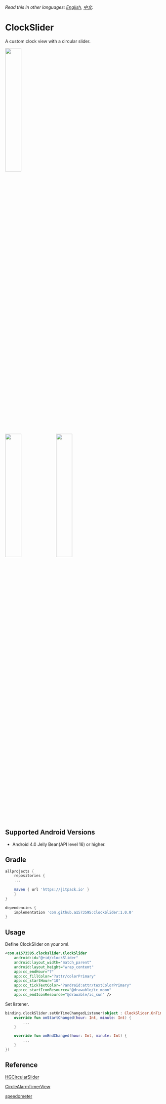*Read this in other languages: [English](README.md), [中文](README.zh-tw.md).*

# ClockSlider
A custom clock view with a circular slider.

<div style="dispaly:flex">
    <img src="https://user-images.githubusercontent.com/25738593/140450809-b648e1bd-28fb-4062-b185-543317401214.gif" width="32%">
</div>

<div style="dispaly:flex">
    <img src="https://user-images.githubusercontent.com/25738593/140451559-6793f4a1-3221-4809-b43b-bf6fd9e36a93.jpg" width="32%">
	<img src="https://user-images.githubusercontent.com/25738593/140451562-cd77f2c5-86e9-4321-8983-9b2df8fb877e.jpg" width="32%">
</div>

## Supported Android Versions
- Android 4.0 Jelly Bean(API level 16) or higher.

## Gradle
```groovy
allprojects {
    repositories {
    ...
    
    maven { url 'https://jitpack.io' }
    }
}
```

```groovy
dependencies {
    implementation 'com.github.a1573595:ClockSlider:1.0.0'
}
```

## Usage
Define ClockSlider on your xml.
```xml
<com.a1573595.clockslider.ClockSlider
    android:id="@+id/clockSlider"
    android:layout_width="match_parent"
    android:layout_height="wrap_content"
    app:cc_endHour="7"
    app:cc_fillColor="?attr/colorPrimary"
    app:cc_startHour="10"
    app:cc_tickTextColor="?android:attr/textColorPrimary"
    app:cc_startIconResource="@drawable/ic_moon"
    app:cc_endIconResource="@drawable/ic_sun" />
```

Set listener.
```kotlin
binding.clockSlider.setOnTimeChangedListener(object : ClockSlider.OnTimeChangedListener {
    override fun onStartChanged(hour: Int, minute: Int) {
        ...
    }

    override fun onEndChanged(hour: Int, minute: Int) {
        ...
    }
})
```

## Reference
[HGCircularSlider](https://github.com/HamzaGhazouani/HGCircularSlider)

[CircleAlarmTimerView](https://github.com/yingLanNull/CircleAlarmTimerView)

[speedometer](https://github.com/ibrahimsn98/speedometer)
